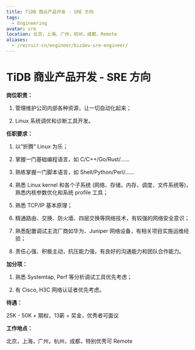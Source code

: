 ```yaml
---
title: TiDB 商业产品开发 - SRE 方向
tags:
  - Engineering
avatar: sre
location: 北京，上海，广州，杭州，成都，Remote
aliases:
  - /recruit-cn/engineer/bizdev-sre-engineer/
---
```


# TiDB 商业产品开发 - SRE 方向

**岗位职责：**

1. 管理维护公司内部各种资源，让一切自动化起来；

2. Linux 系统调优和诊断工具开发。

**任职要求：**

1. 以“折腾” Linux 为乐；

2. 掌握一门基础编程语言，如 C/C++/Go/Rust/......

3. 熟练掌握一门脚本语言，如 Shell/Python/Perl/......

4. 熟悉 Linux kernel 和各个子系统 (网络、存储，内存，调度、文件系统等)，熟悉内核参数优化和系统 profile 工具；

5. 熟悉 TCP/IP 基本原理；

6. 精通路由、交换、防火墙、四层交换等网络技术，有较强的网络安全意识；

7. 熟悉配置调试主流厂商如华为、Juniper 网络设备，有相关项目实施运维经验；

8. 责任心强、积极主动，抗压能力强，有良好的沟通能力和团队合作能力。


**加分项：**

1. 熟悉 Systemtap, Perf 等分析调试工具优先考虑；

2. 有 Cisco, H3C 网络认证者优先考虑。

**待遇：**

25K - 50K + 期权，13薪 + 奖金，优秀者可面议

**工作地点：**

北京，上海，广州，杭州，成都，特别优秀可 Remote
